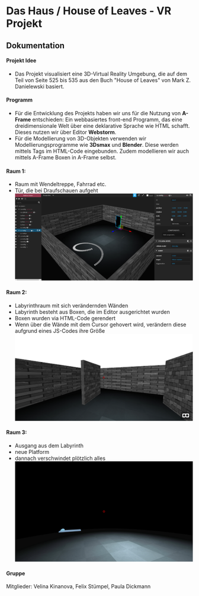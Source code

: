# Das Haus / House of Leaves - VR Projekt
## Dokumentation

#### Projekt Idee
+ Das Projekt visualisiert eine 3D-Virtual Reality Umgebung, die auf dem Teil von Seite 525 bis 535 aus den Buch "House of Leaves" 
von Mark Z. Danielewski basiert. 

#### Programm
+ Für die Entwicklung des Projekts haben wir uns für die Nutzung von **A-Frame** entschieden:
Ein webbasiertes front-end Programm, das eine dreidimensionale Welt über eine deklarative Sprache wie HTML schafft.
Dieses nutzen wir über Editor **Webstorm**.
+ Für die Modellierung von 3D-Objekten verwenden wir Modellierungsprogramme wie **3Dsmax** und **Blender**. Diese werden mittels Tags im HTML-Code eingebunden. Zudem modellieren wir auch mittels A-Frame Boxen in A-Frame selbst.

#### Raum 1:
+ Raum mit Wendeltreppe, Fahrrad etc. 
+ Tür, die bei Draufschauen aufgeht
![](https://github.com/VRMediaTransformation/DasHaus/blob/master/Raum1.PNG)

#### Raum 2:
+ Labyrinthraum mit sich verändernden Wänden
+ Labyrinth besteht aus Boxen, die im Editor ausgerichtet wurden
+ Boxen wurden via HTML-Code gerendert
+ Wenn über die Wände mit dem Cursor gehovert wird, verändern diese aufgrund eines JS-Codes ihre Größe
![](https://github.com/VRMediaTransformation/DasHaus/blob/master/Raum2.PNG)

#### Raum 3:
+ Ausgang aus dem Labyrinth
+ neue Platform
+ dannach verschwindet plötzlich alles
![](https://github.com/VRMediaTransformation/DasHaus/blob/master/Raum3.png)

#### Gruppe
Mitglieder:
Velina Kinanova,
Felix Stümpel,
Paula Dickmann




